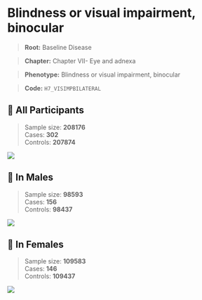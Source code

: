 # Blindness or visual impairment, binocular

> **Root:** Baseline Disease  

> **Chapter:** Chapter VII- Eye and adnexa  

> **Phenotype:** Blindness or visual impairment, binocular  

> **Code:** `H7_VISIMPBILATERAL`

## 🧪 All Participants  
> Sample size: **208176**  
> Cases: **302**  
> Controls: **207874**
<img src="/Disease/Figures/ALL/Incidence/H7_VISIMPBILATERAL.png"/>
<CsvTable src="/public/Disease/Data/ALL/Incidence/COX_H7_VISIMPBILATERAL.csv" label="🔍 View full results" />

## 👨 In Males  
> Sample size: **98593**  
> Cases: **156**  
> Controls: **98437**
<img src="/Disease/Figures/Male/Incidence/H7_VISIMPBILATERAL.png"/>
<CsvTable src="/public/Disease/Data/Male/Incidence/COX_H7_VISIMPBILATERAL.csv" label="🔍 View full results" />

## 👩 In Females  
> Sample size: **109583**  
> Cases: **146**  
> Controls: **109437**
<img src="/Disease/Figures/Female/Incidence/H7_VISIMPBILATERAL.png"/>
<CsvTable src="/public/Disease/Data/Female/Incidence/COX_H7_VISIMPBILATERAL.csv" label="🔍 View full results" />
